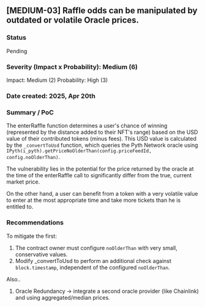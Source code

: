 ## [MEDIUM-03] Raffle odds can be manipulated by outdated or volatile Oracle prices.

### Status

Pending

### Severity (Impact x Probability): Medium (6)

Impact: Medium (2)
Probability: High (3)

### Date created: 2025, Apr 20th

### Summary / PoC

The enterRaffle function determines a user's chance of winning (represented by the distance added to their NFT's range) based on the USD value of their contributed tokens (minus fees). This USD value is calculated by the `_convertToUsd` function, which queries the Pyth Network oracle using `IPyth(i_pyth).getPriceNoOlderThan(config.priceFeedId, config.noOlderThan)`.

The vulnerability lies in the potential for the price returned by the oracle at the time of the enterRaffle call to significantly differ from the true, current market price.

On the other hand, a user can benefit from a token with a very volatile value to enter at the most appropriate time and take more tickets than he is entitled to.

### Recommendations

To mitigate the first:

1. The contract owner must configure `noOlderThan` with very small, conservative values.
2. Modify \_convertToUsd to perform an additional check against `block.timestamp`, independent of the configured `noOlderThan`.

Also..

1. Oracle Redundancy -> integrate a second oracle provider (like Chainlink) and using aggregated/median prices.
